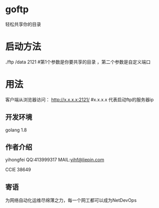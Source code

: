 # goftp
轻松共享你的目录


# 启动方法
./ftp  /data  2121    #第1个参数是你要共享的目录 ，第二个参数是自定义端口



# 用法
客户端从浏览器访问：  http://x.x.x.x:2121/      #x.x.x.x 代表启动ftp的服务器ip




## 开发环境
golang 1.8

## 作者介绍
yihongfei  QQ:413999317   MAIL:yihf@liepin.com

CCIE 38649


## 寄语
为网络自动化运维尽绵薄之力，每一个网工都可以成为NetDevOps

